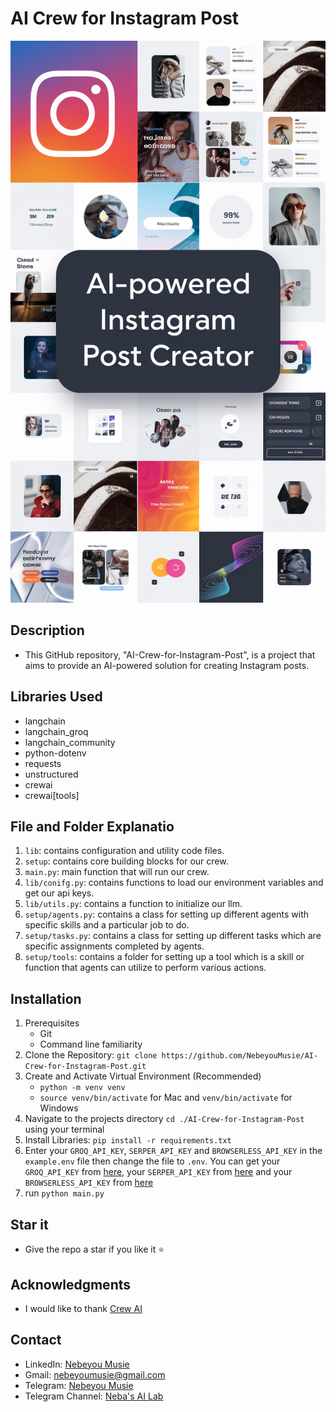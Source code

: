 # AI Crew for Instagram Post
![Instagram Post Image](./images/instagram-post.png)

## Description
- This GitHub repository, "AI-Crew-for-Instagram-Post", is a project that aims to provide an AI-powered solution for creating Instagram posts.

## Libraries Used
- langchain
- langchain_groq
- langchain_community
- python-dotenv
- requests
- unstructured
- crewai
- crewai[tools]

## File and Folder Explanatio
1. `lib`: contains configuration and utility code files.
2. `setup`: contains core building blocks for our crew.
3. `main.py`: main function that will run our crew.
4. `lib/conifg.py`: contains functions to load our environment variables and get our api keys.
5. `lib/utils.py`: contains a function to initialize our llm.
6. `setup/agents.py`: contains a class for setting up different agents with specific skills and a particular job to do. 
7. `setup/tasks.py`: contains a class for setting up different tasks which are specific assignments completed by agents. 
8. `setup/tools`: contains a folder for setting up a tool which is a skill or function that agents can utilize to perform various actions.

## Installation
 1. Prerequisites
    - Git
    - Command line familiarity
 2. Clone the Repository: `git clone https://github.com/NebeyouMusie/AI-Crew-for-Instagram-Post.git`
 3. Create and Activate Virtual Environment (Recommended)
    - `python -m venv venv`
    - `source venv/bin/activate` for Mac and `venv/bin/activate` for Windows
 4. Navigate to the projects directory `cd ./AI-Crew-for-Instagram-Post` using your terminal
 5. Install Libraries: `pip install -r requirements.txt`
 6. Enter your `GROQ_API_KEY`, `SERPER_API_KEY` and `BROWSERLESS_API_KEY` in the `example.env` file then change the file to `.env`. You can get your `GROQ_API_KEY` from [here](https://console.groq.com/keys), your `SERPER_API_KEY` from [here](https://serper.dev/api-key) and your `BROWSERLESS_API_KEY` from [here](https://account.browserless.io/)
 7. run `python main.py`

## Star it
- Give the repo a star if you like it ⭐

## Acknowledgments
 - I would like to thank [Crew AI](https://docs.crewai.com/)
   
## Contact
 - LinkedIn: [Nebeyou Musie](https://www.linkedin.com/in/nebeyou-musie)
 - Gmail: nebeyoumusie@gmail.com
 - Telegram: [Nebeyou Musie](https://t.me/NebeyouMusie)
 - Telegram Channel: [Neba's AI Lab](https://t.me/Neba_s_AI_Lab)
